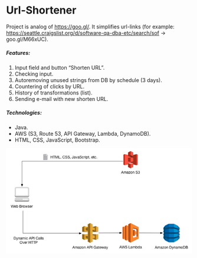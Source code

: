 # Url-Shortener
Project is analog of https://goo.gl/. It simplifies url-links (for example: https://seattle.craigslist.org/d/software-qa-dba-etc/search/sof -> goo.gl/M66xUC).

##### Features: 
1. Input field and button “Shorten URL”.
2. Checking input.
3. Autoremoving unused strings from DB by schedule (3 days).
5. Countering of clicks by URL.
6. History of transformations (list).
7. Sending e-mail with new shorten URL.

##### Technologies: 
* Java.
* AWS (S3, Route 53, API Gateway, Lambda, DynamoDB).
* HTML, CSS, JavaScript, Bootstrap.



![alt text](https://github.com/443t/Url-Shortener/blob/master/architecture.jpg)
